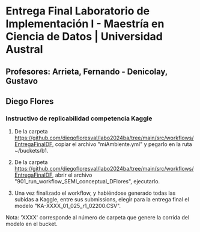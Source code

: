# Entrega Final Laboratorio de Implementación I - Maestría en Ciencia de Datos | Universidad Austral
## Profesores: Arrieta, Fernando - Denicolay, Gustavo 
## Diego Flores
### Instructivo de replicabilidad competencia Kaggle

1. De la carpeta https://github.com/diegofloresval/labo2024ba/tree/main/src/workflows/EntregaFinalDF, copiar el archivo "miAmbiente.yml" y pegarlo en la ruta ~/buckets/b1.

2. De la carpeta https://github.com/diegofloresval/labo2024ba/tree/main/src/workflows/EntregaFinalDF, abrir el archivo "901_run_workflow_SEMI_conceptual_DFlores", ejecutarlo.

3. Una vez finalizado el workflow, y habiéndose generado todas las subidas a Kaggle, entre sus submissions, elegir para la entrega final el modelo "KA-XXXX_01_025_r1_02200.CSV".

Nota: 'XXXX' corresponde al número de carpeta que genere la corrida del modelo en el bucket.

